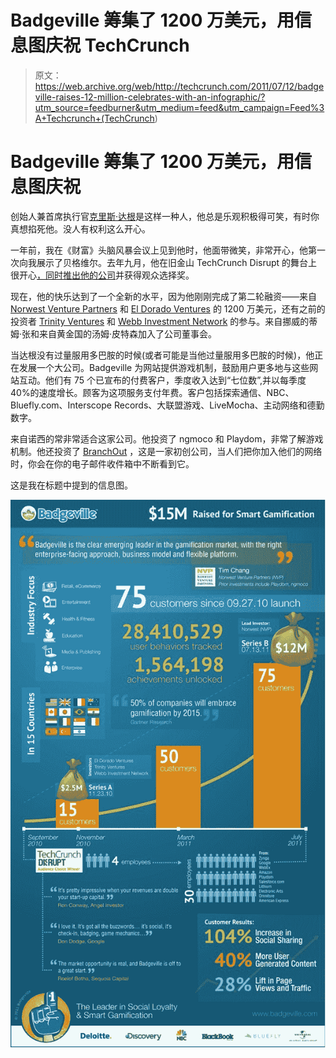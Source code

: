# Badgeville 筹集了 1200 万美元，用信息图庆祝 TechCrunch

> 原文：<https://web.archive.org/web/http://techcrunch.com/2011/07/12/badgeville-raises-12-million-celebrates-with-an-infographic/?utm_source=feedburner&utm_medium=feed&utm_campaign=Feed%3A+Techcrunch+(TechCrunch>)

# Badgeville 筹集了 1200 万美元，用信息图庆祝

创始人兼首席执行官[克里斯·达根](https://web.archive.org/web/20230203160308/http://www.crunchbase.com/person/kris-duggan)是这样一种人，他总是乐观积极得可笑，有时你真想掐死他。没人有权利这么开心。

一年前，我在《财富》头脑风暴会议上见到他时，他面带微笑，非常开心，他第一次向我展示了贝格维尔。去年九月，他在旧金山 TechCrunch Disrupt 的舞台上很开心[，同时](https://web.archive.org/web/20230203160308/https://techcrunch.com/2010/09/27/badgeville/)[推出他的公司](https://web.archive.org/web/20230203160308/https://techcrunch.com/2011/02/12/techcrunch-disrupt-badgeville-lessons/)并获得观众选择奖。

现在，他的快乐达到了一个全新的水平，因为他刚刚完成了第二轮融资——来自 [Norwest Venture Partners](https://web.archive.org/web/20230203160308/http://www.crunchbase.com/financial-organization/norwest-venture-partners) 和 [El Dorado Ventures](https://web.archive.org/web/20230203160308/http://www.crunchbase.com/financial-organization/el-dorado-ventures) 的 1200 万美元，还有之前的投资者 [Trinity Ventures](https://web.archive.org/web/20230203160308/http://www.crunchbase.com/financial-organization/trinity-ventures) 和 [Webb Investment Network](https://web.archive.org/web/20230203160308/http://www.crunchbase.com/financial-organization/webb-investment-network) 的参与。来自挪威的蒂姆·张和来自黄金国的汤姆·皮特森加入了公司董事会。

当达根没有过量服用多巴胺的时候(或者可能是当他过量服用多巴胺的时候)，他正在发展一个大公司。Badgeville 为网站提供游戏机制，鼓励用户更多地与这些网站互动。他们有 75 个已宣布的付费客户，季度收入达到“七位数”,并以每季度 40%的速度增长。顾客为这项服务支付年费。客户包括探索通信、NBC、Bluefly.com、Interscope Records、大联盟游戏、LiveMocha、主动网络和德勤数字。

来自诺西的常非常适合这家公司。他投资了 ngmoco 和 Playdom，非常了解游戏机制。他还投资了 [BranchOut](https://web.archive.org/web/20230203160308/https://techcrunch.com/2010/07/20/branchout-unlocks-the-linkedin-in-facebook/) ，这是一家初创公司，当人们把你加入他们的网络时，你会在你的电子邮件收件箱中不断看到它。

这是我在标题中提到的信息图。

![](img/45407605df7e13009ba81a3eccc3c4fc.png)